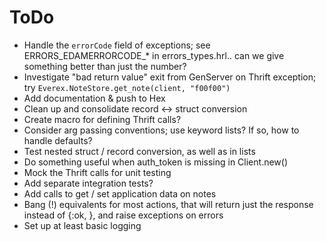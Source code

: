 ToDo
====

-   Handle the `errorCode` field of exceptions; see ERRORS_EDAMERRORCODE_*
    in errors_types.hrl.. can we give something better than just the number?
-   Investigate "bad return value" exit from GenServer on Thrift exception;
    try `Everex.NoteStore.get_note(client, "f00f00")`
-   Add documentation & push to Hex
-   Clean up and consolidate record <-> struct conversion
-   Create macro for defining Thrift calls?
-   Consider arg passing conventions; use keyword lists? If so, how to handle
    defaults?
-   Test nested struct / record conversion, as well as in lists
-   Do something useful when auth_token is missing in Client.new()
-   Mock the Thrift calls for unit testing
-   Add separate integration tests?
-   Add calls to get / set application data on notes
-   Bang (!) equivalents for most actions, that will return just the response
    instead of {:ok, <response>}, and raise exceptions on errors
-   Set up at least basic logging
